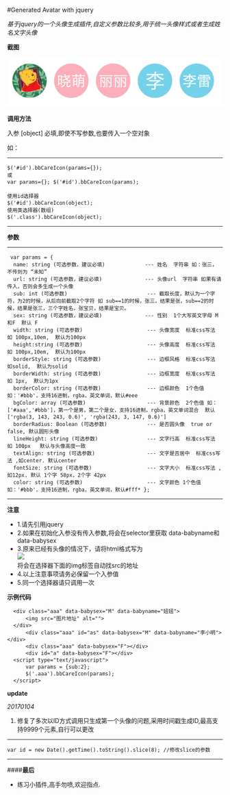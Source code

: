 #Generated Avatar with jquery

*基于jquery的一个头像生成插件,自定义参数比较多,用于统一头像样式或者生成姓名文字头像*


__截图__


!['demo;](demo.png)


__调用方法__

入参 [object] 必填,即使不写参数,也要传入一个空对象

如：  
***
    $('#id').bbCareIcon(params={});  
    或 
    var params={}; $('#id').bbCareIcon(params);
    
    使用id选择器
    $('#id').bbCareIcon(object);
    使用类选择器(数组)
    $('.class').bbCareIcon(object);
***

__参数__
***
     var params = {
      name: string (可选参数，建议必填)             --- 姓名  字符串 如：张三， 不传则为 “未知” 
      url: string (可选参数，建议必填)              --- 头像url  字符串 如果有请传入，否则会多生成一个头像
      sub: int (可选参数)                          --- 截取长度，默认为一个字符，为2的时候，从后向前截取2个字符 如 sub==1的时候，张三，结果是张，sub==2的时候，结果是张三，三个字姓名，张宝贝，结果是宝贝。
      sex: string (可选参数，建议必填)              --- 性别  1个大写英文字母 M和F  默认 F
      width: string (可选参数)                     --- 头像宽度  标准css写法 如 100px,10em,  默认为100px
      height:string (可选参数)                     --- 头像高度  标准css写法 如 100px,10em,  默认为100px
      borderStyle: string (可选参数)               --- 边框风格  标准css写法 如solid,  默认为solid
      borderWidth: string (可选参数)               --- 边框宽度  标准css写法 如 1px,  默认为1px
      borderColor: string (可选参数)               --- 边框颜色  1个色值 如：'#bbb'，支持16进制，rgba，英文单词，默认#eee
      bgColor: array (可选参数)                    --- 背景颜色  2个色值 如：['#aaa','#bbb']，第一个是男，第二个是女，支持16进制，rgba，英文单词混合  默认['rgba(3, 143, 243, 0.6)', 'rgba(243, 3, 147, 0.6)']
      borderRadius: Boolean (可选参数)             --- 是否圆头像  true or false, 默认圆形头像
      lineHeight: string (可选参数)                --- 文字行高  标准css写法  如 100px   默认与头像高度一致
      textAlign: string (可选参数)                 --- 文字是否居中  标准css写法 ,如center. 默认center
      fontSize: string (可选参数)                  --- 文字大小  标准css写法 ,如12px. 默认 1个字 58px，2个字 42px
      color: string (可选参数)                     --- 文字颜色 1个色值 如：'#bbb'，支持16进制，rgba，英文单词，默认#fff* };
***

__注意__
* 1.请先引用jquery
* 2.如果在初始化入参没有传入参数,将会在selector里获取 data-babyname和data-babysex
* 3.原来已经有头像的情况下，请将html格式写为  
      <div id="selector"> <img src="图片地址" /> </div>
将会在选择器下面的img标签自动找src的地址
* 4.以上注意事项请务必保留一个入参值 
* 5.同一个选择器请只调用一次


__示例代码__

      <div class="aaa" data-babysex="M" data-babyname="妞妞">
          <img src="图片地址" alt="">
      </div>
          <div class="aaa" id="as" data-babysex="M" data-babyname="李小明"></div>
          <div class="aaa" data-babysex="F"></div>
          <div id="a" data-babysex="F"></div>
      <script type="text/javascript">
          var params = {sub:2};
          $('.aaa').bbCareIcon(params);
      </script>

__update__

*20170104*
1. 修复了多次以ID方式调用只生成第一个头像的问题,采用时间戳生成ID,最高支持9999个元素,自行可以更改
***
    var id = new Date().getTime().toString().slice(8); //修改slice的参数
***



####__最后__

* 练习小插件,高手勿喷,欢迎指点.
